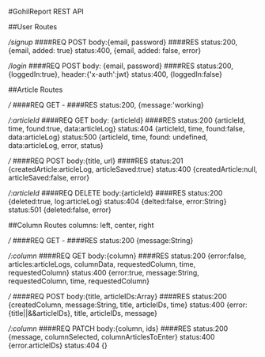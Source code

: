 #GohilReport REST API


##User Routes

_/signup_
####REQ
POST body:{email, password}
####RES
status:200, {email, added: true}
status:400, {email, added: false, error}

_/login_
####REQ
POST body: {email, password}
####RES
status:200, {loggedIn:true}, header:{'x-auth':jwt}
status:400, {loggedIn:false}


##Article Routes

_/_
####REQ
GET -
####RES
status:200, {message:'working}

_/:articleId_
####REQ
GET body: {articleId}
####RES
status:200 {articleId, time, found:true, data:articleLog}
status:404 {articleId, time, found:false, data:articleLog}
status:500 {articleId, time, found: undefined, data:articleLog, error, status}

_/_
####REQ
POST body:{title, url}
####RES
status:201 {createdArticle:articleLog, articleSaved:true}
status:400 {createdArticle:null, articleSaved:false, error}

_/:articleId_
####REQ
DELETE body:{articleId}
####RES
status:200 {deleted:true, log:articleLog}
status:404 {delted:false, error:String}
status:501 {deleted:false, error}


##Column Routes
columns: left, center, right

_/_
####REQ
GET -
####RES
status:200 {message:String}

_/:column_
####REQ
GET body:{column}
####RES
status:200 {error:false, articles:articleLogs, columnData, requestedColumn, time, requestedColumn}
status:400 {error:true, message:String, requestedColumn, time, requestedColumn}

_/_
####REQ
POST body:{title, articleIDs:Array}
####RES
status:200 {createdColumn, message:String, title, articleIDs, time}
status:400 {error:{title||&&articleIDs}, title, articleIDs, message}

_/:column_
####REQ
PATCH body:{column, ids}
####RES
status:200 {message, columnSelected, columnArticlesToEnter}
status:400 {error.articleIDs}
status:404 {}